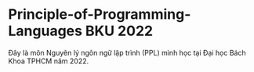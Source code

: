 # Principle-of-Programming-Languages BKU 2022
Đây là môn Nguyên lý ngôn ngữ lập trình (PPL) mình học tại Đại học Bách Khoa TPHCM năm 2022.
